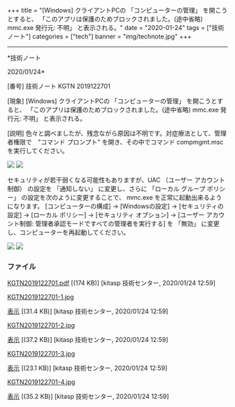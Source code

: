 ﻿+++
title = "[Windows] クライアントPCの 「コンピューターの管理」 を開こうとすると、 「このアプリは保護のためブロックされました。(途中省略) mmc.exe 発行元: 不明」 と表示される。"
date = "2020-01-24"
tags = ["技術ノート"]
categories = ["tech"]
banner = "img/technote.jpg"
+++

-----------------------------------------------------------------------------------------------------------------------------

*技術ノート

2020/01/24*


[番号]
技術ノート KGTN 2019122701

[現象]
[Windows] クライアントPCの 「コンピューターの管理」 を開こうとすると、
「このアプリは保護のためブロックされました。(途中省略) mmc.exe 発行元:
不明」 と表示される。

[説明]
色々と調べましたが、残念ながら原因は不明です。対症療法として、管理者権限で　"コマンド
プロンプト" を開き、その中でコマンド compmgmt.msc を実行してください。

![](http://techreport.kitasp.net/attachments/download/4444/KGTN2019122701-1.jpg)
![](http://techreport.kitasp.net/attachments/download/4445/KGTN2019122701-2.jpg)

セキュリティが若干弱くなる可能性もありますが、UAC （ユーザー
アカウント制御） の設定を 「通知しない」 に変更し、さらに 「ローカル
グループ ポリシー」 の設定を次のように変更することで、 mmc.exe
を正常に起動出来るようになります。 [コンピューターの構成] →
[Windowsの設定] → [セキュリティの設定] → [ローカル ポリシー] →
[セキュリティ オプション] → [ユーザー アカウント制御:
管理者承認モードですべての管理者を実行する] を 「無効」
に変更し、コンピューターを再起動してください。

![](http://techreport.kitasp.net/attachments/download/4446/KGTN2019122701-3.jpg)
![](http://techreport.kitasp.net/attachments/download/4447/KGTN2019122701-4.jpg)


### ファイル

 
 


[KGTN2019122701.pdf](http://techreport.kitasp.net/attachments/download/4443/KGTN2019122701.pdf)
 [(174 KB)] [kitasp 技術センター, 2020/01/24
12:59]

[KGTN2019122701-1.jpg](http://techreport.kitasp.net/attachments/download/4444/KGTN2019122701-1.jpg)

[表示](http://techreport.kitasp.net/attachments/4444/KGTN2019122701-1.jpg "表示")
 [(31.4 KB)] [kitasp 技術センター, 2020/01/24
12:59]

[KGTN2019122701-2.jpg](http://techreport.kitasp.net/attachments/download/4445/KGTN2019122701-2.jpg)

[表示](http://techreport.kitasp.net/attachments/4445/KGTN2019122701-2.jpg "表示")
 [(37.2 KB)] [kitasp 技術センター, 2020/01/24
12:59]

[KGTN2019122701-3.jpg](http://techreport.kitasp.net/attachments/download/4446/KGTN2019122701-3.jpg)

[表示](http://techreport.kitasp.net/attachments/4446/KGTN2019122701-3.jpg "表示")
 [(23.1 KB)] [kitasp 技術センター, 2020/01/24
12:59]

[KGTN2019122701-4.jpg](http://techreport.kitasp.net/attachments/download/4447/KGTN2019122701-4.jpg)

[表示](http://techreport.kitasp.net/attachments/4447/KGTN2019122701-4.jpg "表示")
 [(35.2 KB)] [kitasp 技術センター, 2020/01/24
12:59]


 


 

